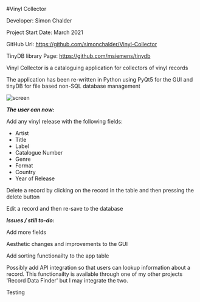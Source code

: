 #Vinyl Collector

Developer: Simon Chalder

Project Start Date: March 2021

GitHub Url: https://github.com/simonchalder/Vinyl-Collector

TinyDB library Page: https://github.com/msiemens/tinydb

Vinyl Collector is a cataloguing application for collectors of vinyl records

The application has been re-written in Python using PyQt5 for the GUI and tinyDB for file based non-SQL database management

![screen](https://user-images.githubusercontent.com/66743889/112154549-4c0e3e80-8bdc-11eb-8f41-6c361b227f9c.png)

***The user can now:***

Add any vinyl release with the following fields:

- Artist
- Title
- Label
- Catalogue Number
- Genre
- Format
- Country
- Year of Release

Delete a record by clicking on the record in the table and then pressing the delete button

Edit a record and then re-save to the database

***Issues / still to-do:***

Add more fields

Aesthetic changes and improvements to the GUI

Add sorting functionailty to the app table

Possibly add API integration so that users can lookup information about a record. This functionailty is available through one of my other projects 'Record Data Finder' but I may integrate the two.

Testing